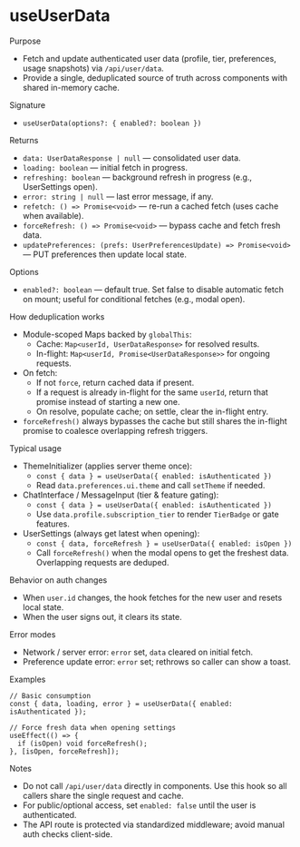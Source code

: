 # useUserData

Purpose

- Fetch and update authenticated user data (profile, tier, preferences, usage snapshots) via `/api/user/data`.
- Provide a single, deduplicated source of truth across components with shared in-memory cache.

Signature

- `useUserData(options?: { enabled?: boolean })`

Returns

- `data: UserDataResponse | null` — consolidated user data.
- `loading: boolean` — initial fetch in progress.
- `refreshing: boolean` — background refresh in progress (e.g., UserSettings open).
- `error: string | null` — last error message, if any.
- `refetch: () => Promise<void>` — re-run a cached fetch (uses cache when available).
- `forceRefresh: () => Promise<void>` — bypass cache and fetch fresh data.
- `updatePreferences: (prefs: UserPreferencesUpdate) => Promise<void>` — PUT preferences then update local state.

Options

- `enabled?: boolean` — default true. Set false to disable automatic fetch on mount; useful for conditional fetches (e.g., modal open).

How deduplication works

- Module-scoped Maps backed by `globalThis`:
  - Cache: `Map<userId, UserDataResponse>` for resolved results.
  - In-flight: `Map<userId, Promise<UserDataResponse>>` for ongoing requests.
- On fetch:
  - If not `force`, return cached data if present.
  - If a request is already in-flight for the same `userId`, return that promise instead of starting a new one.
  - On resolve, populate cache; on settle, clear the in-flight entry.
- `forceRefresh()` always bypasses the cache but still shares the in-flight promise to coalesce overlapping refresh triggers.

Typical usage

- ThemeInitializer (applies server theme once):
  - `const { data } = useUserData({ enabled: isAuthenticated })`
  - Read `data.preferences.ui.theme` and call `setTheme` if needed.
- ChatInterface / MessageInput (tier & feature gating):
  - `const { data } = useUserData({ enabled: isAuthenticated })`
  - Use `data.profile.subscription_tier` to render `TierBadge` or gate features.
- UserSettings (always get latest when opening):
  - `const { data, forceRefresh } = useUserData({ enabled: isOpen })`
  - Call `forceRefresh()` when the modal opens to get the freshest data. Overlapping requests are deduped.

Behavior on auth changes

- When `user.id` changes, the hook fetches for the new user and resets local state.
- When the user signs out, it clears its state.

Error modes

- Network / server error: `error` set, `data` cleared on initial fetch.
- Preference update error: `error` set; rethrows so caller can show a toast.

Examples

```tsx
// Basic consumption
const { data, loading, error } = useUserData({ enabled: isAuthenticated });

// Force fresh data when opening settings
useEffect(() => {
  if (isOpen) void forceRefresh();
}, [isOpen, forceRefresh]);
```

Notes

- Do not call `/api/user/data` directly in components. Use this hook so all callers share the single request and cache.
- For public/optional access, set `enabled: false` until the user is authenticated.
- The API route is protected via standardized middleware; avoid manual auth checks client-side.
